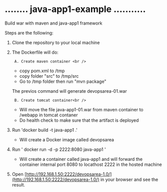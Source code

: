 # ........  java-app1-example  ...........

Build war with maven and java-app1 framework

Steps are the following:

1. Clone the repository to your local machine
2. The Dockerfile will do:

        A. Create maven container <br />
        
     * copy pom.xml to /tmp <br />
     * copy folder "src" to /tmp/src <br />
     * Go to /tmp folder then run "mvn package"<br />
      
      The previos command will generate devopsarea-01.war<br />
        
        B. Create tomcat container<br />
        
     * Will move the file java-app1-01.war from maven container to /webapp in tomcat contaner<br />
     * Do health check to make sure that the artifact is deployed

3. Run 'docker build -t java-app1 .' <br />
    
     * Will create a Docker image called devopsarea <br />

4. Run ' docker run -d -p 2222:8080 java-app1 ' <br />
     * Will create a container called java-app1 and will forward the container internal port 8080 to locathost 2222 in the hosted machine 

5. Open [http://192.168.1.50:2222/devopsarea-1.0/](http://192.168.1.50:2222/devopsarea-1.0/) in your browser and see the result.
